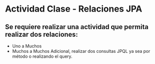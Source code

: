 # Actividad Clase - Relaciones JPA
## Se requiere realizar una actividad que permita realizar dos relaciones:

- Uno a Muchos
- Muchos a Muchos
Adicional, realizar dos consultas JPQL ya sea por método o realizando el query.

